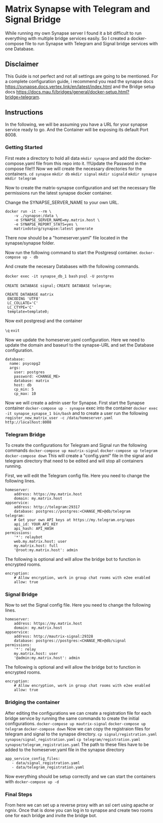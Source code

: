 # Matrix Synapse with Telegram and Signal Bridge
While running my own Synapse server I found it a bit difficult to run everything with multiple bridge services easily. So I created a docker-compose file to run Synapse with Telegram and Signal bridge services with one Database.


## Disclaimer
This Guide is not perfect and not all settings are going to be mentioned. For a complete configuration guide, i recommend you read the synapse docs https://synapse.docs.vertex.link/en/latest/index.html and the Bridge setup docs https://docs.mau.fi/bridges/general/docker-setup.html?bridge=telegram.


## Instructions
In the following, we will be assuming you have a URL for your synapse service ready to go. And the Container will be exposing its default Port 8008.

### Getting Started
First reate a directory to hold all data
`mkdir synapse`
and add the docker-compose.yaml file from this repo into it.
!!!Update the Password in the compose file!!!
Now we will create the necessary directories for the containers.
`cd synapse`
`mkdir db`
`mkdir signal`
`mkdir signald`
`mkdir synapse`
`mkdir telegram`

Now to create the matrix-synapse configuration and set the necessary file permissions run the latest synapse docker container.

Change the SYNAPSE_SERVER_NAME to your own URL.
```
docker run -it --rm \
    -v ./synapse:/data \
    -e SYNAPSE_SERVER_NAME=my.matrix.host \
    -e SYNAPSE_REPORT_STATS=yes \
    matrixdotorg/synapse:latest generate
```
There now should be a "homeserver.yaml" file located in the synapse/synapse folder.

Now run the following command to start the Postgresql container.
`docker-compose up - db`

And create the necesary Databases with the following commands.

`docker exec -it synapse_db_1 bash`
`psql -U postgres`

`CREATE DATABASE signal;`
`CREATE DATABASE telegram;`
```
CREATE DATABASE matrix
 ENCODING 'UTF8'
 LC_COLLATE='C'
 LC_CTYPE='C'
 template=template0;
```

Now exit postgresql and the container

`\q`
`exit`

Now we update the homeserver.yaml configuration. Here we need to update the domain and baseurl to the synapse-URL and set the Database configuration.

```
database:
  name: psycopg2
  args:
    user: postgres
    password: <CHANGE_ME>
    database: matrix
    host: db
    cp_min: 5
    cp_max: 10
```

Now we will create a admin user for Synapse.
First start the Synapse container
`docker-compose up - synapse`
exec into the container
`docker exec -it synapse_synapse_1 bin/bash`
and to create a user run the following
`register_new_matrix_user -c /data/homeserver.yaml http://localhost:8008`

### Telegram Bridge

To create the configurations for Telegram and Signal run the following commands
`docker-compose up mautrix-signal`
`docker-compose up telegram`
`docker-compose down`
This will create a "config.yaml" file in the signal and telegram directory that need to be edited and will stop all containers running.

First, we will edit the Telegram config file. Here you need to change the following lines.

```
homeserver:
    address: https://my.matrix.host
    domain: my.matrix.host
appservice:
    address: http://telegram:29317
    database: postgres://postgres:<CHANGE_ME>@db/telegram
telegram:
    # Get your own API keys at https://my.telegram.org/apps
    api_id: YOUR_API_KEY
    api_hash: API_HASH
permissions:
    '*': relaybot
    web.my.matrix.host: user
    my.matrix.host: full
    '@root:my.matrix.host': admin
```

The following is optional and will allow the bridge bot to function in encrypted rooms.
```
encryption:
    # Allow encryption, work in group chat rooms with e2ee enabled
    allow: true
```

### Signal Bridge

Now to set the Signal config file. Here you need to change the following lines. 

```
homeserver:
    address: https://my.matrix.host
    domain: my.matrix.host
appservice:
    address: http://mautrix-signal:29328
    database: postgres://postgres:<CHANGE_ME>@db/signal
permissions:
    '*': relay
    my.matrix.host: user
    '@admin:my.matrix.host': admin
```
The following is optional and will allow the bridge bot to function in encrypted rooms.
```
encryption:
    # Allow encryption, work in group chat rooms with e2ee enabled
    allow: true
```
### Bridging the container

After editing the configurations we can create a registration file for each bridge service by running the same commands to create the initial configurations.
`docker-compose up mautrix-signal`
`docker-compose up telegram`
`docker-compose down`
Now we can copy the registraion files for telegram and signal to the synapse directory.
`cp signal/registration.yaml synapse/signal_registration.yaml`
`cp telegram/registration.yaml synapse/telegram_registration.yaml`
The path to these files have to be added to the homeserver.yaml file in the synapse directory
```
app_service_config_files:
   - data/signal_registration.yaml
   - data/telegram_registration.yaml
```

Now everything should be setup correctly and we can start the containers with
`docker-compose up -d`

### Final Steps
From here we can set up a reverse proxy with an ssl cert using apache or ngnix. Once that is done you can log in to synapse and create two rooms one for each bridge and invite the bridge bot.